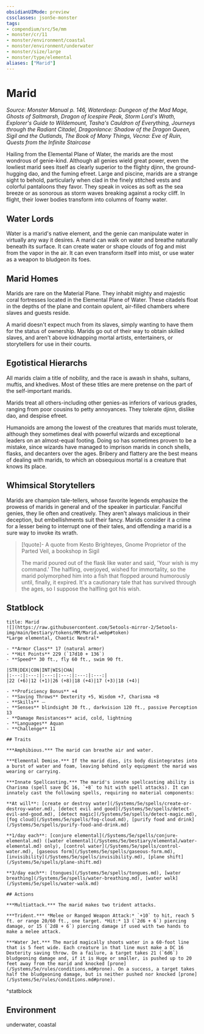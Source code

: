 ```yaml
---
obsidianUIMode: preview
cssclasses: json5e-monster
tags:
- compendium/src/5e/mm
- monster/cr/11
- monster/environment/coastal
- monster/environment/underwater
- monster/size/large
- monster/type/elemental
aliases: ["Marid"]
---
```

# Marid
*Source: Monster Manual p. 146, Waterdeep: Dungeon of the Mad Mage, Ghosts of Saltmarsh, Dragon of Icespire Peak, Storm Lord's Wrath, Explorer's Guide to Wildemount, Tasha's Cauldron of Everything, Journeys through the Radiant Citadel, Dragonlance: Shadow of the Dragon Queen, Sigil and the Outlands, The Book of Many Things, Vecna: Eve of Ruin, Quests from the Infinite Staircase*  

Hailing from the Elemental Plane of Water, the marids are the most wondrous of genie-kind. Although all genies wield great power, even the lowliest marid sees itself as clearly superior to the flighty djinn, the ground-hugging dao, and the fuming efreet. Large and piscine, marids are a strange sight to behold, particularly when clad in the finely stitched vests and colorful pantaloons they favor. They speak in voices as soft as the sea breeze or as sonorous as storm waves breaking against a rocky cliff. In flight, their lower bodies transform into columns of foamy water.

## Water Lords

Water is a marid's native element, and the genie can manipulate water in virtually any way it desires. A marid can walk on water and breathe naturally beneath its surface. It can create water or shape clouds of fog and mist from the vapor in the air. It can even transform itself into mist, or use water as a weapon to bludgeon its foes.

## Marid Homes

Marids are rare on the Material Plane. They inhabit mighty and majestic coral fortresses located in the Elemental Plane of Water. These citadels float in the depths of the plane and contain opulent, air-filled chambers where slaves and guests reside.

A marid doesn't expect much from its slaves, simply wanting to have them for the status of ownership. Marids go out of their way to obtain skilled slaves, and aren't above kidnapping mortal artists, entertainers, or storytellers for use in their courts.

## Egotistical Hierarchs

All marids claim a title of nobility, and the race is awash in shahs, sultans, muftis, and khedives. Most of these titles are mere pretense on the part of the self-important marids.

Marids treat all others-including other genies-as inferiors of various grades, ranging from poor cousins to petty annoyances. They tolerate djinn, dislike dao, and despise efreet.

Humanoids are among the lowest of the creatures that marids must tolerate, although they sometimes deal with powerful wizards and exceptional leaders on an almost-equal footing. Doing so has sometimes proven to be a mistake, since wizards have managed to imprison marids in conch shells, flasks, and decanters over the ages. Bribery and flattery are the best means of dealing with marids, to which an obsequious mortal is a creature that knows its place.

## Whimsical Storytellers

Marids are champion tale-tellers, whose favorite legends emphasize the prowess of marids in general and of the speaker in particular. Fanciful genies, they lie often and creatively. They aren't always malicious in their deception, but embellishments suit their fancy. Marids consider it a crime for a lesser being to interrupt one of their tales, and offending a marid is a sure way to invoke its wrath.

> [!quote]- A quote from Kesto Brighteyes, Gnome Proprietor of the Parted Veil, a bookshop in Sigil  
> 
> The marid poured out of the flask like water and said, 'Your wish is my command.' The halfling, overjoyed, wished for immortality, so the marid polymorphed him into a fish that flopped around humorously until, finally, it expired. It's a cautionary tale that has survived through the ages, so I suppose the halfling got his wish.


## Statblock

```ad-statblock
title: Marid
![](https://raw.githubusercontent.com/5etools-mirror-2/5etools-img/main/bestiary/tokens/MM/Marid.webp#token)
*Large elemental, Chaotic Neutral*

- **Armor Class** 17 (natural armor)
- **Hit Points** 229 (`17d10 + 136`)
- **Speed** 30 ft., fly 60 ft., swim 90 ft.

|STR|DEX|CON|INT|WIS|CHA|
|:---:|:---:|:---:|:---:|:---:|:---:|
|22 (+6)|12 (+1)|26 (+8)|18 (+4)|17 (+3)|18 (+4)|

- **Proficiency Bonus** +4
- **Saving Throws** Dexterity +5, Wisdom +7, Charisma +8
- **Skills** ⏤
- **Senses** blindsight 30 ft., darkvision 120 ft., passive Perception 13
- **Damage Resistances** acid, cold, lightning
- **Languages** Aquan
- **Challenge** 11

## Traits

***Amphibious.*** The marid can breathe air and water.

***Elemental Demise.*** If the marid dies, its body disintegrates into a burst of water and foam, leaving behind only equipment the marid was wearing or carrying.

***Innate Spellcasting.*** The marid's innate spellcasting ability is Charisma (spell save DC 16, `+8` to hit with spell attacks). It can innately cast the following spells, requiring no material components:

**At will**: [create or destroy water](/Systems/5e/spells/create-or-destroy-water.md), [detect evil and good](/Systems/5e/spells/detect-evil-and-good.md), [detect magic](/Systems/5e/spells/detect-magic.md), [fog cloud](/Systems/5e/spells/fog-cloud.md), [purify food and drink](/Systems/5e/spells/purify-food-and-drink.md)

**1/day each**: [conjure elemental](/Systems/5e/spells/conjure-elemental.md) ([water elemental](/Systems/5e/bestiary/elemental/water-elemental.md) only), [control water](/Systems/5e/spells/control-water.md), [gaseous form](/Systems/5e/spells/gaseous-form.md), [invisibility](/Systems/5e/spells/invisibility.md), [plane shift](/Systems/5e/spells/plane-shift.md)

**3/day each**: [tongues](/Systems/5e/spells/tongues.md), [water breathing](/Systems/5e/spells/water-breathing.md), [water walk](/Systems/5e/spells/water-walk.md)

## Actions

***Multiattack.*** The marid makes two trident attacks.

***Trident.*** *Melee or Ranged Weapon Attack:* `+10` to hit, reach 5 ft. or range 20/60 ft., one target. *Hit:* 13 (`2d6 + 6`) piercing damage, or 15 (`2d8 + 6`) piercing damage if used with two hands to make a melee attack.

***Water Jet.*** The marid magically shoots water in a 60-foot line that is 5 feet wide. Each creature in that line must make a DC 16 Dexterity saving throw. On a failure, a target takes 21 (`6d6`) bludgeoning damage and, if it is Huge or smaller, is pushed up to 20 feet away from the marid and knocked [prone](/Systems/5e/rules/conditions.md#prone). On a success, a target takes half the bludgeoning damage, but is neither pushed nor knocked [prone](/Systems/5e/rules/conditions.md#prone).
```
^statblock

## Environment

underwater, coastal